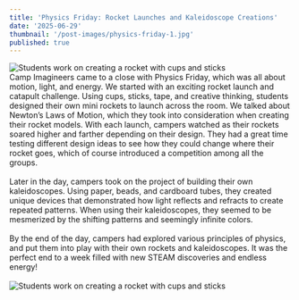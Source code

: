 ```yaml
---
title: 'Physics Friday: Rocket Launches and Kaleidoscope Creations'
date: '2025-06-29'
thumbnail: '/post-images/physics-friday-1.jpg'
published: true
---
```


![Students work on creating a rocket with cups and sticks]({thumbnail})<br />
Camp Imagineers came to a close with Physics Friday, which was all about motion, light, and energy. We started with an exciting rocket launch and catapult challenge. Using cups, sticks, tape, and creative thinking, students designed their own mini rockets to launch across the room. We talked about Newton’s Laws of Motion, which they took into consideration when creating their rocket models. With each launch, campers watched as their rockets soared higher and farther depending on their design. They had a great time testing different design ideas to see how they could change where their rocket goes, which of course introduced a competition among all the groups.<br /><br />
Later in the day, campers took on the project of building their own kaleidoscopes. Using paper, beads, and cardboard tubes, they created unique devices that demonstrated how light reflects and refracts to create repeated patterns. When using their kaleidoscopes, they seemed to be mesmerized by the shifting patterns and seemingly infinite colors.<br /><br />
By the end of the day, campers had explored various principles of physics, and put them into play with their own rockets and kaleidoscopes. It was the perfect end to a week filled with new STEAM discoveries and endless energy!<br /><br />
![Students work on creating a rocket with cups and sticks](/post-images/physics-friday-2.jpg)<br />
